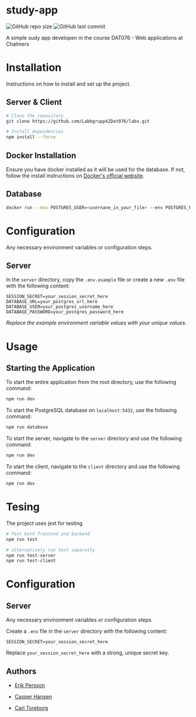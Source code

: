 # study-app

![GitHub repo size](https://img.shields.io/github/repo-size/Labbgrupp42Dat076/labs?color=blue&style=flat-square)
![GitHub last commit](https://img.shields.io/github/last-commit/Labbgrupp42Dat076/labs?color=darkgreen&style=flat-square) 

A simple sudy app developen in the course DAT076 - Web applications at Chalmers


# Installation
Instructions on how to install and set up the project.

## Server & Client
```sh
# Clone the repository
git clone https://github.com/Labbgrupp42Dat076/labs.git

# Install dependencies
npm install --force
```

## Docker Installation
Ensure you have docker installed as it will be used for the database. If not, follow the install instructions on [Docker's official website](https://www.docker.com/products/docker-desktop).


## Database
```sh
docker run --env POSTGRES_USER=<usernane_in_your_file> --env POSTGRES_PASSWORD=<password_in_your_env_file> --publish 5432:5432 --name web_apps_db --detach postgres:17

```


# Configuration
Any necessary environment variables or configuration steps.

## Server

In the `server` directory, copy the `.env.example` file or create a new `.env` file with the following content:

```
SESSION_SECRET=your_session_secret_here
DATABASE_URL=your_postgres_url_here
DATABASE_USER=your_postgres_username_here
DATABASE_PASSWORD=your_postgres_password_here
```

*Replace the example environment variable values with your unique values.*


# Usage
## Starting the Application

To start the entire application from the root directory, use the following command:
```sh
npm run dev
```

To start the PostgreSQL database on `localhost:5432`, use the following command:
```sh
npm run database
```

To start the server, navigate to the `server` directory and use the following command:
```sh
npm run dev
```

To start the client, navigate to the `client` directory and use the following command:
```sh
npm run dev
```



# Tesing

The project uses jest for testing

```sh
# Test both frontend and backend
npm run test

# alternatively run test separetly
npm run test-server
npm run test-client

```


# Configuration

## Server
Any necessary environment variables or configuration steps.

Create a `.env` file in the `server` directory with the following content:

```
SESSION_SECRET=your_session_secret_here
```

Replace `your_session_secret_here` with a strong, unique secret key.


## Authors 
- <a href="https://erikpersson0884.github.io/portfolio">Erik Persson</a>

- <a href="https://https://github.com/casperHansenTEOA">Casper Hansen</a>

- <a href="https://github.com/carltoreborg">Carl Toreborg</a> 
